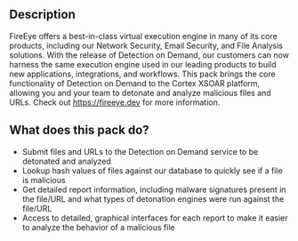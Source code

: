 ## Description  

FireEye offers a best-in-class virtual execution engine in many of its core products, including our Network Security, Email Security, and File Analysis solutions.  With the release of Detection on Demand, our customers can now harness the same execution engine used in our leading products to build new applications, integrations, and workflows.  This pack brings the core functionality of Detection on Demand to the Cortex XSOAR platform, allowing you and your team to detonate and analyze malicious files and URLs.  Check out https://fireeye.dev for more information.

## What does this pack do?

- Submit files and URLs to the Detection on Demand service to be detonated and analyzed
- Lookup hash values of files against our database to quickly see if a file is malicious
- Get detailed report information, including malware signatures present in the file/URL and what types of detonation engines were run against the file/URL
- Access to detailed, graphical interfaces for each report to make it easier to analyze the behavior of a malicious file